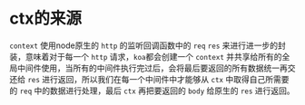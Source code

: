 # ctx的来源



`context` 使用node原生的 `http` 的监听回调函数中的 `req` `res` 来进行进一步的封装，意味着对于每一个 `http` 请求，`koa`都会创建一个 `context` 并共享给所有的全局中间件使用，当所有的中间件执行完过后，会将最后要返回的所有数据统一再交还给 `res` 进行返回，所以我们在每一个中间件中才能够从 `ctx` 中取得自己所需要的 `req` 中的数据进行处理，最后 `ctx` 再把要返回的 `body` 给原生的 `res` 进行返回。